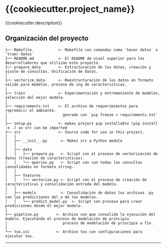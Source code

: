 {{cookiecutter.project_name}}
==============================

{{cookiecutter.description}}

Organización del proyecto
------------

    ├── Makefile            <- Makefile con comandos como `hacer datos` o `traer datos`
    ├── README.md           <- El README de nivel superior para los desarrolladores que utilizan este proyecto.
    ├── prepare_data        <- Estructuración de los datos, creación y ajuste de consultas. Unificación de datos.
    │
    ├── vectorize_data      <- Reestructuración de los datos en formato valido para modelos, proceso de ing de caracteristicas.
    |
    ├── train               <- Experimentación y entremaniento de modelos, selección del mejor modelo.
    │
    ├── requirements.txt    <- El archivo de requerimientos para reproducir el ambiente.
    │                         genrado con `pip freeze > requirements.txt`
    │
    ├── setup.py            <- makes project pip installable (pip install -e .) so src can be imported
    ├── src                 <- Source code for use in this project.
    |   |
    │   ├── __init__.py      <- Makes src a Python module
    │   │
    │   ├── data          
    │   │   ├── prepare.py   <- Script con el proceso de vectorización de datos (Creación de caracteristicas).
    │   │   └── queries.py   <- Script con con todas las consultas consolidadas en formato string.
    │   │
    │   ├── features       
    │   │   └── vectorize.py <- Script con el proceso de creación de caracteristicas y consolidación entrada del modelo.
    │   │
    │   ├── models           <- Consolidación de datos los archivos .py con las predicciones del o de los modelos.
    │   │   └── predict_model.py  <- Script con proceso para crear predicciones desde el mejor modelo.
    |
    ├── pipeline.py        <- Archivo con que consolida la ejecución del modelo. Ejecutando el proceso de modelación de principio
    |                         proceso de modelación de principio a fin.
    |                        
    └── tox.ini            <- Archivo tox con configuraciones para ejecutar tox.


--------
